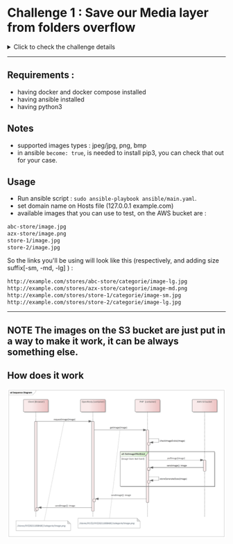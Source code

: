 # Challenge 1 : Save our Media layer from folders overflow

<details>
<summary>Click to check the challenge details</summary>

## Challnge-1 details

### Context
The Media layer (called cdn - even it's not a real cdn) is composed by an app that generates and serves multiple sizes on the fly.
In first request, the app fetch the original media, generates 3 sizes (sm, md, lg), and stores them in order to serve them directly from the disk in the future.     

### Problematic
It's common that linux folders have a limit of sub-folder they can hold. 
Our internal app can save files under a custom path, but we need a custom vhost that can serve those files from that custom path.

### Expected resolution
Using ansible and docker-compose, pop-up 2 containers distributed as following:

1. 1 x Openresty container (this will contain your resolution)
2. 1 x PHP container that hosts your sample.

***Resolution example*** 

A request can ask to serve a file under the following path: `/stores/XYZ20211008ABC/categorie/image.png`

we need a vhost that can reformulate this request to the following: `/stores/XY/Z2/XYZ20211008ABC/categorie/image.png`

### Hints
Nginx doesn't support lua scripting so you can manipulate the coming request as you want, here we can introduce - lua scripting - a scripting module that is added in top of nginx to allow customized scripting.

<br />

[👉 more details](https://github.com/youcan-shop/coding-challenges/blob/master/DevOps%20Engineer/README.md#coding-challenge-i-save-our-media-layer-from-folders-overflow)

</details>

---

## Requirements : 

* having docker and docker compose installed
* having ansible installed
* having python3 


## Notes

* supported images types : jpeg/jpg, png, bmp
* in ansible `become: true`, is needed to install pip3, you can check that out for your case.

## Usage

* Run ansible script : `sudo ansible-playbook ansible/main.yaml`. 
* set domain name on Hosts file (127.0.0.1 example.com) 
* available images that you can use to test, on the AWS bucket are : 

```
abc-store/image.jpg
azx-store/image.png
store-1/image.jpg
store-2/image.jpg
```

So the links you'll be using will look like this (respectively, and adding size suffix[-sm, -md, -lg] ) :

```
http://example.com/stores/abc-store/categorie/image-lg.jpg 
http://example.com/stores/azx-store/categorie/image-md.png 
http://example.com/stores/store-1/categorie/image-sm.jpg 
http://example.com/stores/store-2/categorie/image-lg.jpg 
```

---
**NOTE**
The images on the S3 bucket are just put in a way to make it work, it can be always something else.
---

## How does it work 

<img src="assets/seq.png" width="800px" />

